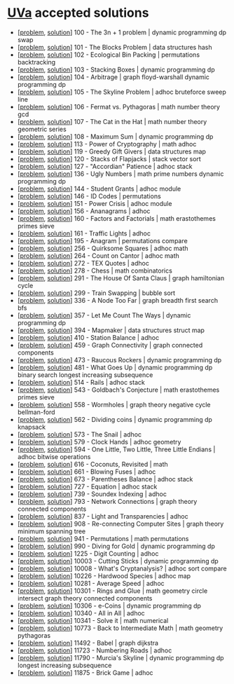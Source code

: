 # [UVa](https://uva.onlinejudge.org/) accepted solutions

*  [[problem](https://uva.onlinejudge.org/index.php?option=com_onlinejudge&Itemid=8&page=show_problem&problem=36),
[solution](https://github.com/jordifierro/uva/blob/master/solutions/100.cc)]
100 - The 3n + 1 problem | dynamic programming dp swap
* [[problem](https://uva.onlinejudge.org/index.php?option=com_onlinejudge&Itemid=8&page=show_problem&problem=37),
[solution](https://github.com/jordifierro/uva/blob/master/solutions/101.cc)]
101 - The Blocks Problem | data structures hash
* [[problem](https://uva.onlinejudge.org/index.php?option=com_onlinejudge&Itemid=8&page=show_problem&problem=38),
[solution](https://github.com/jordifierro/uva/blob/master/solutions/102.cc)]
102 - Ecological Bin Packing | permutations backtracking
* [[problem](https://uva.onlinejudge.org/index.php?option=onlinejudge&Itemid=8&page=show_problem&problem=39),
[solution](https://github.com/jordifierro/uva/blob/master/solutions/103.cc)]
103 - Stacking Boxes | dynamic programming dp
* [[problem](https://uva.onlinejudge.org/index.php?option=com_onlinejudge&Itemid=8&page=show_problem&problem=40),
[solution](https://github.com/jordifierro/uva/blob/master/solutions/104.cc)]
104 - Arbitrage | graph floyd-warshall dynamic programming dp
* [[problem](https://uva.onlinejudge.org/index.php?option=com_onlinejudge&Itemid=8&page=show_problem&problem=41),
[solution](https://github.com/jordifierro/uva/blob/master/solutions/105.cc)]
105 - The Skyline Problem | adhoc bruteforce sweep line
* [[problem](https://uva.onlinejudge.org/index.php?option=onlinejudge&page=show_problem&problem=42),
[solution](https://github.com/jordifierro/uva/blob/master/solutions/106.cc)]
106 - Fermat vs. Pythagoras | math number theory gcd
* [[problem](https://uva.onlinejudge.org/index.php?option=com_onlinejudge&Itemid=8&page=show_problem&problem=43),
[solution](https://github.com/jordifierro/uva/blob/master/solutions/107.cc)]
107 - The Cat in the Hat | math number theory geometric series
* [[problem](https://uva.onlinejudge.org/index.php?option=com_onlinejudge&Itemid=8&page=show_problem&problem=44),
[solution](https://github.com/jordifierro/uva/blob/master/solutions/108.cc)]
108 - Maximum Sum | dynamic programming dp
* [[problem](https://uva.onlinejudge.org/index.php?option=com_onlinejudge&Itemid=8&page=show_problem&problem=49),
[solution](https://github.com/jordifierro/uva/blob/master/solutions/113.cc)]
113 - Power of Cryptography | math adhoc
* [[problem](https://uva.onlinejudge.org/index.php?option=com_onlinejudge&Itemid=8&page=show_problem&problem=55),
[solution](https://github.com/jordifierro/uva/blob/master/solutions/119.cc)]
119 - Greedy Gift Givers | data structures map
* [[problem](https://uva.onlinejudge.org/index.php?option=com_onlinejudge&Itemid=8&page=show_problem&problem=56),
[solution](https://github.com/jordifierro/uva/blob/master/solutions/120.cc)]
120 - Stacks of Flapjacks | stack vector sort
* [[problem](https://uva.onlinejudge.org/index.php?option=onlinejudge&page=show_problem&problem=63),
[solution](https://github.com/jordifierro/uva/blob/master/solutions/127.cc)]
127 - "Accordian" Patience | adhoc stack
* [[problem](https://uva.onlinejudge.org/index.php?option=onlinejudge&page=show_problem&problem=72),
[solution](https://github.com/jordifierro/uva/blob/master/solutions/136.cc)]
136 - Ugly Numbers | math prime numbers dynamic programming dp
* [[problem](https://uva.onlinejudge.org/index.php?option=onlinejudge&page=show_problem&problem=80),
[solution](https://github.com/jordifierro/uva/blob/master/solutions/144.cc)]
144 - Student Grants | adhoc module
* [[problem](https://uva.onlinejudge.org/index.php?option=com_onlinejudge&Itemid=8&page=show_problem&problem=82),
[solution](https://github.com/jordifierro/uva/blob/master/solutions/146.cc)]
146 - ID Codes | permutations
* [[problem](https://uva.onlinejudge.org/index.php?option=com_onlinejudge&Itemid=8&page=show_problem&problem=87),
[solution](https://github.com/jordifierro/uva/blob/master/solutions/151.cc)]
151 - Power Crisis | adhoc module
* [[problem](https://uva.onlinejudge.org/index.php?option=com_onlinejudge&Itemid=8&page=show_problem&problem=92),
[solution](https://github.com/jordifierro/uva/blob/master/solutions/156.cc)]
156 - Ananagrams | adhoc
* [[problem](https://uva.onlinejudge.org/index.php?option=com_onlinejudge&Itemid=8&page=show_problem&problem=96),
[solution](https://github.com/jordifierro/uva/blob/master/solutions/160.cc)]
160 - Factors and Factorials | math erastothemes primes sieve
* [[problem](https://uva.onlinejudge.org/index.php?option=onlinejudge&page=show_problem&problem=97),
[solution](https://github.com/jordifierro/uva/blob/master/solutions/161.cc)]
161 - Traffic Lights | adhoc
* [[problem](https://uva.onlinejudge.org/index.php?option=com_onlinejudge&Itemid=8&page=show_problem&problem=131),
[solution](https://github.com/jordifierro/uva/blob/master/solutions/195.cc)]
195 - Anagram | permutations compare
* [[problem](https://uva.onlinejudge.org/index.php?option=onlinejudge&Itemid=8&page=show_problem&problem=192),
[solution](https://github.com/jordifierro/uva/blob/master/solutions/256.cc)]
256 - Quirksome Squares | adhoc math
* [[problem](https://uva.onlinejudge.org/index.php?option=onlinejudge&page=show_problem&problem=200),
[solution](https://github.com/jordifierro/uva/blob/master/solutions/264.cc)]
264 - Count on Cantor | adhoc math
* [[problem](https://uva.onlinejudge.org/index.php?option=com_onlinejudge&Itemid=8&page=show_problem&problem=208),
[solution](https://github.com/jordifierro/uva/blob/master/solutions/272.cc)]
272 - TEX Quotes | adhoc
* [[problem](https://uva.onlinejudge.org/index.php?option=com_onlinejudge&Itemid=8&page=show_problem&problem=214),
[solution](https://github.com/jordifierro/uva/blob/master/solutions/278.cc)]
278 - Chess | math combinatorics
* [[problem](https://uva.onlinejudge.org/index.php?option=com_onlinejudge&Itemid=8&page=show_problem&problem=227),
[solution](https://github.com/jordifierro/uva/blob/master/solutions/291.cc)]
291 - The House Of Santa Claus | graph hamiltonian cycle
* [[problem](https://uva.onlinejudge.org/index.php?option=com_onlinejudge&Itemid=8&page=show_problem&problem=235),
[solution](https://github.com/jordifierro/uva/blob/master/solutions/299.cc)]
299 - Train Swapping | bubble sort
* [[problem](https://uva.onlinejudge.org/index.php?option=com_onlinejudge&Itemid=8&page=show_problem&problem=272),
[solution](https://github.com/jordifierro/uva/blob/master/solutions/336.cc)]
336 - A Node Too Far | graph breadth first search bfs
* [[problem](https://uva.onlinejudge.org/index.php?option=onlinejudge&page=show_problem&problem=293),
[solution](https://github.com/jordifierro/uva/blob/master/solutions/357.cc)]
357 - Let Me Count The Ways | dynamic programming dp
* [[problem](https://uva.onlinejudge.org/index.php?option=onlinejudge&page=show_problem&problem=330),
[solution](https://github.com/jordifierro/uva/blob/master/solutions/394.cc)]
394 - Mapmaker | data structures struct map
* [[problem](https://uva.onlinejudge.org/index.php?option=com_onlinejudge&Itemid=8&page=show_problem&problem=351),
[solution](https://github.com/jordifierro/uva/blob/master/solutions/410.cc)]
410 - Station Balance | adhoc
* [[problem](https://uva.onlinejudge.org/index.php?option=com_onlinejudge&Itemid=8&page=show_problem&problem=400),
[solution](https://github.com/jordifierro/uva/blob/master/solutions/459.cc)]
459 - Graph Connectivity | graph connected components
* [[problem](https://uva.onlinejudge.org/index.php?option=onlinejudge&page=show_problem&problem=414),
[solution](https://github.com/jordifierro/uva/blob/master/solutions/473.cc)]
473 - Raucous Rockers | dynamic programming dp
* [[problem](https://uva.onlinejudge.org/index.php?option=onlinejudge&Itemid=8&page=show_problem&problem=422),
[solution](https://github.com/jordifierro/uva/blob/master/solutions/481.cc)]
481 - What Goes Up | dynamic programming dp binary search longest increasing subsequence
* [[problem](https://uva.onlinejudge.org/index.php?option=com_onlinejudge&Itemid=8&page=show_problem&problem=455),
[solution](https://github.com/jordifierro/uva/blob/master/solutions/514.cc)]
514 - Rails | adhoc stack
* [[problem](https://uva.onlinejudge.org/index.php?option=onlinejudge&page=show_problem&problem=484),
[solution](https://github.com/jordifierro/uva/blob/master/solutions/543.cc)]
543 - Goldbach's Conjecture | math erastothemes primes sieve
* [[problem](https://uva.onlinejudge.org/index.php?option=com_onlinejudge&Itemid=8&page=show_problem&problem=499),
[solution](https://github.com/jordifierro/uva/blob/master/solutions/558.cc)]
558 - Wormholes | graph theory negative cycle bellman-ford
* [[problem](https://uva.onlinejudge.org/index.php?option=com_onlinejudge&Itemid=8&page=show_problem&problem=503),
[solution](https://github.com/jordifierro/uva/blob/master/solutions/562.cc)]
562 - Dividing coins | dynamic programming dp knapsack
* [[problem](https://uva.onlinejudge.org/index.php?option=onlinejudge&page=show_problem&problem=514),
[solution](https://github.com/jordifierro/uva/blob/master/solutions/573.cc)]
573 - The Snail | adhoc
* [[problem](https://uva.onlinejudge.org/index.php?option=onlinejudge&page=show_problem&problem=520),
[solution](https://github.com/jordifierro/uva/blob/master/solutions/579.cc)]
579 - Clock Hands | adhoc geometry
* [[problem](https://uva.onlinejudge.org/index.php?option=com_onlinejudge&Itemid=8&page=show_problem&problem=535),
[solution](https://github.com/jordifierro/uva/blob/master/solutions/594.cc)]
594 - One Little, Two Little, Three Little Endians | adhoc bitwise operations
* [[problem](https://uva.onlinejudge.org/index.php?option=onlinejudge&page=show_problem&problem=557),
[solution](https://github.com/jordifierro/uva/blob/master/solutions/616.cc)]
616 - Coconuts, Revisited | math
* [[problem](https://uva.onlinejudge.org/index.php?option=onlinejudge&page=show_problem&problem=602),
[solution](https://github.com/jordifierro/uva/blob/master/solutions/661.cc)]
661 - Blowing Fuses | adhoc
* [[problem](https://uva.onlinejudge.org/index.php?option=com_onlinejudge&Itemid=8&page=show_problem&problem=614),
[solution](https://github.com/jordifierro/uva/blob/master/solutions/673.cc)]
673 - Parentheses Balance | adhoc stack
* [[problem](https://uva.onlinejudge.org/index.php?option=com_onlinejudge&Itemid=8&page=show_problem&problem=668),
[solution](https://github.com/jordifierro/uva/blob/master/solutions/727.cc)]
727 - Equation | adhoc stack
* [[problem](https://uva.onlinejudge.org/index.php?option=onlinejudge&page=show_problem&problem=680),
[solution](https://github.com/jordifierro/uva/blob/master/solutions/739.cc)]
739 - Soundex Indexing | adhoc
* [[problem](https://uva.onlinejudge.org/index.php?option=com_onlinejudge&Itemid=8&page=show_problem&problem=734),
[solution](https://github.com/jordifierro/uva/blob/master/solutions/793.cc)]
793 - Network Connections | graph theory connected components
* [[problem](https://uva.onlinejudge.org/index.php?option=com_onlinejudge&Itemid=8&page=show_problem&problem=778),
[solution](https://github.com/jordifierro/uva/blob/master/solutions/837.cc)]
837 - Light and Transparencies | adhoc
* [[problem](https://uva.onlinejudge.org/index.php?option=com_onlinejudge&Itemid=8&page=show_problem&problem=849),
[solution](https://github.com/jordifierro/uva/blob/master/solutions/908.cc)]
908 - Re-connecting Computer Sites | graph theory minimum spanning tree
* [[problem](https://uva.onlinejudge.org/index.php?option=com_onlinejudge&Itemid=8&page=show_problem&problem=882),
[solution](https://github.com/jordifierro/uva/blob/master/solutions/941.cc)]
941 - Permutations | math permutations
* [[problem](https://uva.onlinejudge.org/index.php?option=onlinejudge&page=show_problem&problem=931),
[solution](https://github.com/jordifierro/uva/blob/master/solutions/990.cc)]
990 - Diving for Gold | dynamic programming dp
* [[problem](https://uva.onlinejudge.org/index.php?option=com_onlinejudge&Itemid=8&page=show_problem&problem=3666),
[solution](https://github.com/jordifierro/uva/blob/master/solutions/1225.cc)]
1225 - Digit Counting | adhoc
* [[problem](https://uva.onlinejudge.org/index.php?option=com_onlinejudge&Itemid=8&page=show_problem&problem=944),
[solution](https://github.com/jordifierro/uva/blob/master/solutions/10003.cc)]
10003 - Cutting Sticks | dynamic programming dp
* [[problem](https://uva.onlinejudge.org/index.php?option=com_onlinejudge&Itemid=8&page=show_problem&problem=949),
[solution](https://github.com/jordifierro/uva/blob/master/solutions/10008.cc)]
10008 - What's Cryptanalysis? | adhoc sort compare
* [[problem](https://uva.onlinejudge.org/index.php?option=onlinejudge&page=show_problem&problem=1167),
[solution](https://github.com/jordifierro/uva/blob/master/solutions/10226.cc)]
10226 - Hardwood Species | adhoc map
* [[problem](https://uva.onlinejudge.org/index.php?option=onlinejudge&page=show_problem&problem=1222),
[solution](https://github.com/jordifierro/uva/blob/master/solutions/10281.cc)]
10281 - Average Speed | adhoc
* [[problem](https://uva.onlinejudge.org/index.php?option=onlinejudge&page=show_problem&problem=1242),
[solution](https://github.com/jordifierro/uva/blob/master/solutions/10301.cc)]
10301 - Rings and Glue | math geometry circle intersect graph theory connected components
* [[problem](https://uva.onlinejudge.org/index.php?option=onlinejudge&page=show_problem&problem=1247),
[solution](https://github.com/jordifierro/uva/blob/master/solutions/10306.cc)]
10306 - e-Coins | dynamic programming dp
* [[problem](https://uva.onlinejudge.org/index.php?option=com_onlinejudge&Itemid=8&page=show_problem&problem=1281),
[solution](https://github.com/jordifierro/uva/blob/master/solutions/10340.cc)]
10340 - All in All | adhoc
* [[problem](https://uva.onlinejudge.org/index.php?option=onlinejudge&page=show_problem&problem=1282),
[solution](https://github.com/jordifierro/uva/blob/master/solutions/10341.cc)]
10341 - Solve it | math numerical
* [[problem](https://uva.onlinejudge.org/index.php?option=onlinejudge&page=show_problem&problem=1714),
[solution](https://github.com/jordifierro/uva/blob/master/solutions/10773.cc)]
10773 - Back to Intermediate Math | math geometry pythagoras
* [[problem](https://uva.onlinejudge.org/index.php?option=com_onlinejudge&Itemid=8&page=show_problem&problem=2487),
[solution](https://github.com/jordifierro/uva/blob/master/solutions/11492.cc)]
11492 - Babel | graph dijkstra
* [[problem](https://uva.onlinejudge.org/index.php?option=com_onlinejudge&Itemid=8&page=show_problem&problem=2823),
[solution](https://github.com/jordifierro/uva/blob/master/solutions/11723.cc)]
11723 - Numbering Roads | adhoc
* [[problem](https://uva.onlinejudge.org/index.php?option=com_onlinejudge&Itemid=8&page=show_problem&problem=2890),
[solution](https://github.com/jordifierro/uva/blob/master/solutions/11790.cc)]
11790 - Murcia's Skyline | dynamic programming dp longest increasing subsequence
* [[problem](https://uva.onlinejudge.org/index.php?option=com_onlinejudge&Itemid=8&page=show_problem&problem=2986),
[solution](https://github.com/jordifierro/uva/blob/master/solutions/11875.cc)]
11875 - Brick Game | adhoc
